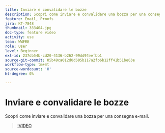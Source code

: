 ```yaml
---
title: Inviare e convalidare le bozze
description: Scopri come inviare e convalidare una bozza per una consegna e-mail.
feature: Email, Proofs
jira: KT-7848
thumbnail: 333404.jpg
doc-type: feature video
activity: use
team: WWFRE
role: User
level: Beginner
exl-id: 237db54b-cd20-4136-b262-99dd94eefbb1
source-git-commit: 05b49ca012d0d505b117a2fb6b12ff41b51be63e
workflow-type: tm+mt
source-wordcount: '0'
ht-degree: 0%

---
```


# Inviare e convalidare le bozze

Scopri come inviare e convalidare una bozza per una consegna e-mail.

>[!VIDEO](https://video.tv.adobe.com/v/333404)
